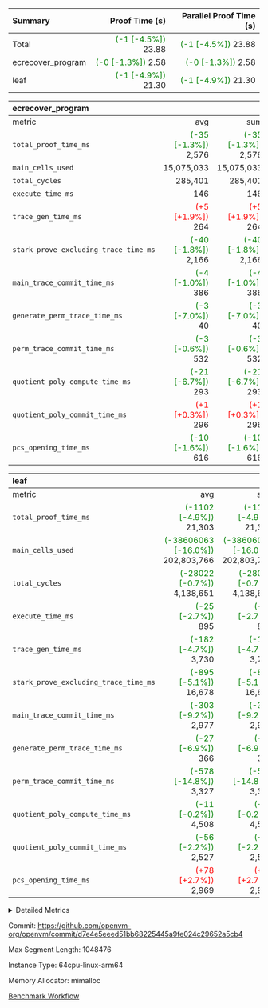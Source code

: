 | Summary | Proof Time (s) | Parallel Proof Time (s) |
|:---|---:|---:|
| Total | <span style='color: green'>(-1 [-4.5%])</span> 23.88 | <span style='color: green'>(-1 [-4.5%])</span> 23.88 |
| ecrecover_program | <span style='color: green'>(-0 [-1.3%])</span> 2.58 | <span style='color: green'>(-0 [-1.3%])</span> 2.58 |
| leaf | <span style='color: green'>(-1 [-4.9%])</span> 21.30 | <span style='color: green'>(-1 [-4.9%])</span> 21.30 |


| ecrecover_program |||||
|:---|---:|---:|---:|---:|
|metric|avg|sum|max|min|
| `total_proof_time_ms ` | <span style='color: green'>(-35 [-1.3%])</span> 2,576 | <span style='color: green'>(-35 [-1.3%])</span> 2,576 | <span style='color: green'>(-35 [-1.3%])</span> 2,576 | <span style='color: green'>(-35 [-1.3%])</span> 2,576 |
| `main_cells_used     ` |  15,075,033 |  15,075,033 |  15,075,033 |  15,075,033 |
| `total_cycles        ` |  285,401 |  285,401 |  285,401 |  285,401 |
| `execute_time_ms     ` |  146 |  146 |  146 |  146 |
| `trace_gen_time_ms   ` | <span style='color: red'>(+5 [+1.9%])</span> 264 | <span style='color: red'>(+5 [+1.9%])</span> 264 | <span style='color: red'>(+5 [+1.9%])</span> 264 | <span style='color: red'>(+5 [+1.9%])</span> 264 |
| `stark_prove_excluding_trace_time_ms` | <span style='color: green'>(-40 [-1.8%])</span> 2,166 | <span style='color: green'>(-40 [-1.8%])</span> 2,166 | <span style='color: green'>(-40 [-1.8%])</span> 2,166 | <span style='color: green'>(-40 [-1.8%])</span> 2,166 |
| `main_trace_commit_time_ms` | <span style='color: green'>(-4 [-1.0%])</span> 386 | <span style='color: green'>(-4 [-1.0%])</span> 386 | <span style='color: green'>(-4 [-1.0%])</span> 386 | <span style='color: green'>(-4 [-1.0%])</span> 386 |
| `generate_perm_trace_time_ms` | <span style='color: green'>(-3 [-7.0%])</span> 40 | <span style='color: green'>(-3 [-7.0%])</span> 40 | <span style='color: green'>(-3 [-7.0%])</span> 40 | <span style='color: green'>(-3 [-7.0%])</span> 40 |
| `perm_trace_commit_time_ms` | <span style='color: green'>(-3 [-0.6%])</span> 532 | <span style='color: green'>(-3 [-0.6%])</span> 532 | <span style='color: green'>(-3 [-0.6%])</span> 532 | <span style='color: green'>(-3 [-0.6%])</span> 532 |
| `quotient_poly_compute_time_ms` | <span style='color: green'>(-21 [-6.7%])</span> 293 | <span style='color: green'>(-21 [-6.7%])</span> 293 | <span style='color: green'>(-21 [-6.7%])</span> 293 | <span style='color: green'>(-21 [-6.7%])</span> 293 |
| `quotient_poly_commit_time_ms` | <span style='color: red'>(+1 [+0.3%])</span> 296 | <span style='color: red'>(+1 [+0.3%])</span> 296 | <span style='color: red'>(+1 [+0.3%])</span> 296 | <span style='color: red'>(+1 [+0.3%])</span> 296 |
| `pcs_opening_time_ms ` | <span style='color: green'>(-10 [-1.6%])</span> 616 | <span style='color: green'>(-10 [-1.6%])</span> 616 | <span style='color: green'>(-10 [-1.6%])</span> 616 | <span style='color: green'>(-10 [-1.6%])</span> 616 |

| leaf |||||
|:---|---:|---:|---:|---:|
|metric|avg|sum|max|min|
| `total_proof_time_ms ` | <span style='color: green'>(-1102 [-4.9%])</span> 21,303 | <span style='color: green'>(-1102 [-4.9%])</span> 21,303 | <span style='color: green'>(-1102 [-4.9%])</span> 21,303 | <span style='color: green'>(-1102 [-4.9%])</span> 21,303 |
| `main_cells_used     ` | <span style='color: green'>(-38606063 [-16.0%])</span> 202,803,766 | <span style='color: green'>(-38606063 [-16.0%])</span> 202,803,766 | <span style='color: green'>(-38606063 [-16.0%])</span> 202,803,766 | <span style='color: green'>(-38606063 [-16.0%])</span> 202,803,766 |
| `total_cycles        ` | <span style='color: green'>(-28022 [-0.7%])</span> 4,138,651 | <span style='color: green'>(-28022 [-0.7%])</span> 4,138,651 | <span style='color: green'>(-28022 [-0.7%])</span> 4,138,651 | <span style='color: green'>(-28022 [-0.7%])</span> 4,138,651 |
| `execute_time_ms     ` | <span style='color: green'>(-25 [-2.7%])</span> 895 | <span style='color: green'>(-25 [-2.7%])</span> 895 | <span style='color: green'>(-25 [-2.7%])</span> 895 | <span style='color: green'>(-25 [-2.7%])</span> 895 |
| `trace_gen_time_ms   ` | <span style='color: green'>(-182 [-4.7%])</span> 3,730 | <span style='color: green'>(-182 [-4.7%])</span> 3,730 | <span style='color: green'>(-182 [-4.7%])</span> 3,730 | <span style='color: green'>(-182 [-4.7%])</span> 3,730 |
| `stark_prove_excluding_trace_time_ms` | <span style='color: green'>(-895 [-5.1%])</span> 16,678 | <span style='color: green'>(-895 [-5.1%])</span> 16,678 | <span style='color: green'>(-895 [-5.1%])</span> 16,678 | <span style='color: green'>(-895 [-5.1%])</span> 16,678 |
| `main_trace_commit_time_ms` | <span style='color: green'>(-303 [-9.2%])</span> 2,977 | <span style='color: green'>(-303 [-9.2%])</span> 2,977 | <span style='color: green'>(-303 [-9.2%])</span> 2,977 | <span style='color: green'>(-303 [-9.2%])</span> 2,977 |
| `generate_perm_trace_time_ms` | <span style='color: green'>(-27 [-6.9%])</span> 366 | <span style='color: green'>(-27 [-6.9%])</span> 366 | <span style='color: green'>(-27 [-6.9%])</span> 366 | <span style='color: green'>(-27 [-6.9%])</span> 366 |
| `perm_trace_commit_time_ms` | <span style='color: green'>(-578 [-14.8%])</span> 3,327 | <span style='color: green'>(-578 [-14.8%])</span> 3,327 | <span style='color: green'>(-578 [-14.8%])</span> 3,327 | <span style='color: green'>(-578 [-14.8%])</span> 3,327 |
| `quotient_poly_compute_time_ms` | <span style='color: green'>(-11 [-0.2%])</span> 4,508 | <span style='color: green'>(-11 [-0.2%])</span> 4,508 | <span style='color: green'>(-11 [-0.2%])</span> 4,508 | <span style='color: green'>(-11 [-0.2%])</span> 4,508 |
| `quotient_poly_commit_time_ms` | <span style='color: green'>(-56 [-2.2%])</span> 2,527 | <span style='color: green'>(-56 [-2.2%])</span> 2,527 | <span style='color: green'>(-56 [-2.2%])</span> 2,527 | <span style='color: green'>(-56 [-2.2%])</span> 2,527 |
| `pcs_opening_time_ms ` | <span style='color: red'>(+78 [+2.7%])</span> 2,969 | <span style='color: red'>(+78 [+2.7%])</span> 2,969 | <span style='color: red'>(+78 [+2.7%])</span> 2,969 | <span style='color: red'>(+78 [+2.7%])</span> 2,969 |



<details>
<summary>Detailed Metrics</summary>

| group | num_segments | keygen_time_ms | commit_exe_time_ms |
| --- | --- | --- | --- |
| ecrecover_program | 1 | 1,017 | 11 | 

| group | air_name | quotient_deg | interactions | constraints |
| --- | --- | --- | --- | --- |
| ecrecover_program | AccessAdapterAir<16> | 2 | 5 | 14 | 
| ecrecover_program | AccessAdapterAir<2> | 2 | 5 | 14 | 
| ecrecover_program | AccessAdapterAir<32> | 2 | 5 | 14 | 
| ecrecover_program | AccessAdapterAir<4> | 2 | 5 | 14 | 
| ecrecover_program | AccessAdapterAir<64> | 2 | 5 | 14 | 
| ecrecover_program | AccessAdapterAir<8> | 2 | 5 | 14 | 
| ecrecover_program | BitwiseOperationLookupAir<8> | 2 | 2 | 4 | 
| ecrecover_program | KeccakVmAir | 2 | 321 | 4,571 | 
| ecrecover_program | MemoryMerkleAir<8> | 2 | 4 | 40 | 
| ecrecover_program | PersistentBoundaryAir<8> | 2 | 3 | 6 | 
| ecrecover_program | PhantomAir | 2 | 3 | 5 | 
| ecrecover_program | Poseidon2PeripheryAir<BabyBearParameters>, 1> | 2 | 1 | 286 | 
| ecrecover_program | ProgramAir | 1 | 1 | 4 | 
| ecrecover_program | RangeTupleCheckerAir<2> | 1 | 1 | 4 | 
| ecrecover_program | VariableRangeCheckerAir | 1 | 1 | 4 | 
| ecrecover_program | VmAirWrapper<Rv32BaseAluAdapterAir, BaseAluCoreAir<4, 8> | 2 | 19 | 43 | 
| ecrecover_program | VmAirWrapper<Rv32BaseAluAdapterAir, LessThanCoreAir<4, 8> | 2 | 17 | 39 | 
| ecrecover_program | VmAirWrapper<Rv32BaseAluAdapterAir, ShiftCoreAir<4, 8> | 2 | 23 | 90 | 
| ecrecover_program | VmAirWrapper<Rv32BranchAdapterAir, BranchEqualCoreAir<4> | 2 | 11 | 25 | 
| ecrecover_program | VmAirWrapper<Rv32BranchAdapterAir, BranchLessThanCoreAir<4, 8> | 2 | 13 | 41 | 
| ecrecover_program | VmAirWrapper<Rv32CondRdWriteAdapterAir, Rv32JalLuiCoreAir> | 2 | 10 | 22 | 
| ecrecover_program | VmAirWrapper<Rv32HintStoreAdapterAir, Rv32HintStoreCoreAir> | 2 | 15 | 17 | 
| ecrecover_program | VmAirWrapper<Rv32IsEqualModAdapterAir<2, 1, 32, 32>, ModularIsEqualCoreAir<32, 4, 8> | 2 | 25 | 223 | 
| ecrecover_program | VmAirWrapper<Rv32JalrAdapterAir, Rv32JalrCoreAir> | 2 | 16 | 20 | 
| ecrecover_program | VmAirWrapper<Rv32LoadStoreAdapterAir, LoadSignExtendCoreAir<4, 8> | 2 | 18 | 33 | 
| ecrecover_program | VmAirWrapper<Rv32LoadStoreAdapterAir, LoadStoreCoreAir<4> | 2 | 17 | 38 | 
| ecrecover_program | VmAirWrapper<Rv32MultAdapterAir, DivRemCoreAir<4, 8> | 2 | 25 | 88 | 
| ecrecover_program | VmAirWrapper<Rv32MultAdapterAir, MulHCoreAir<4, 8> | 2 | 24 | 38 | 
| ecrecover_program | VmAirWrapper<Rv32MultAdapterAir, MultiplicationCoreAir<4, 8> | 2 | 19 | 26 | 
| ecrecover_program | VmAirWrapper<Rv32RdWriteAdapterAir, Rv32AuipcCoreAir> | 2 | 11 | 15 | 
| ecrecover_program | VmAirWrapper<Rv32VecHeapAdapterAir<1, 2, 2, 32, 32>, EcDoubleCoreAir> | 2 | 411 | 513 | 
| ecrecover_program | VmAirWrapper<Rv32VecHeapAdapterAir<2, 1, 1, 32, 32>, FieldExpressionCoreAir> | 2 | 156 | 189 | 
| ecrecover_program | VmAirWrapper<Rv32VecHeapAdapterAir<2, 2, 2, 32, 32>, FieldExpressionCoreAir> | 2 | 422 | 456 | 
| ecrecover_program | VmConnectorAir | 2 | 3 | 9 | 
| leaf | AccessAdapterAir<2> | 4 | 5 | 12 | 
| leaf | AccessAdapterAir<4> | 4 | 5 | 12 | 
| leaf | AccessAdapterAir<8> | 4 | 5 | 12 | 
| leaf | FriReducedOpeningAir | 4 | 31 | 53 | 
| leaf | NativePoseidon2Air<BabyBearParameters>, 1> | 4 | 176 | 590 | 
| leaf | PhantomAir | 4 | 3 | 4 | 
| leaf | ProgramAir | 1 | 1 | 4 | 
| leaf | VariableRangeCheckerAir | 1 | 1 | 4 | 
| leaf | VmAirWrapper<BranchNativeAdapterAir, BranchEqualCoreAir<1> | 2 | 11 | 23 | 
| leaf | VmAirWrapper<JalNativeAdapterAir, JalCoreAir> | 4 | 7 | 6 | 
| leaf | VmAirWrapper<NativeAdapterAir<2, 0>, PublicValuesCoreAir> | 4 | 11 | 23 | 
| leaf | VmAirWrapper<NativeAdapterAir<2, 1>, FieldArithmeticCoreAir> | 4 | 15 | 23 | 
| leaf | VmAirWrapper<NativeLoadStoreAdapterAir<1>, NativeLoadStoreCoreAir<1> | 4 | 15 | 20 | 
| leaf | VmAirWrapper<NativeLoadStoreAdapterAir<4>, NativeLoadStoreCoreAir<4> | 4 | 15 | 20 | 
| leaf | VmAirWrapper<NativeVectorizedAdapterAir<4>, FieldExtensionCoreAir> | 4 | 15 | 23 | 
| leaf | VmConnectorAir | 4 | 3 | 8 | 
| leaf | VolatileBoundaryAir | 4 | 4 | 16 | 

| group | air_name | idx | rows | prep_cols | perm_cols | main_cols | cells |
| --- | --- | --- | --- | --- | --- | --- | --- |
| leaf | AccessAdapterAir<2> | 0 | 1,048,576 |  | 16 | 11 | 28,311,552 | 
| leaf | AccessAdapterAir<4> | 0 | 524,288 |  | 16 | 13 | 15,204,352 | 
| leaf | AccessAdapterAir<8> | 0 | 512 |  | 16 | 17 | 16,896 | 
| leaf | FriReducedOpeningAir | 0 | 1,048,576 |  | 36 | 26 | 65,011,712 | 
| leaf | NativePoseidon2Air<BabyBearParameters>, 1> | 0 | 131,072 |  | 356 | 399 | 98,959,360 | 
| leaf | PhantomAir | 0 | 32,768 |  | 8 | 6 | 458,752 | 
| leaf | ProgramAir | 0 | 524,288 |  | 8 | 10 | 9,437,184 | 
| leaf | VariableRangeCheckerAir | 0 | 262,144 | 2 | 8 | 1 | 2,359,296 | 
| leaf | VmAirWrapper<BranchNativeAdapterAir, BranchEqualCoreAir<1> | 0 | 1,048,576 |  | 28 | 23 | 53,477,376 | 
| leaf | VmAirWrapper<JalNativeAdapterAir, JalCoreAir> | 0 | 65,536 |  | 12 | 10 | 1,441,792 | 
| leaf | VmAirWrapper<NativeAdapterAir<2, 0>, PublicValuesCoreAir> | 0 | 64 |  | 16 | 23 | 2,496 | 
| leaf | VmAirWrapper<NativeAdapterAir<2, 1>, FieldArithmeticCoreAir> | 0 | 2,097,152 |  | 20 | 30 | 104,857,600 | 
| leaf | VmAirWrapper<NativeLoadStoreAdapterAir<1>, NativeLoadStoreCoreAir<1> | 0 | 1,048,576 |  | 36 | 25 | 63,963,136 | 
| leaf | VmAirWrapper<NativeLoadStoreAdapterAir<4>, NativeLoadStoreCoreAir<4> | 0 | 131,072 |  | 36 | 34 | 9,175,040 | 
| leaf | VmAirWrapper<NativeVectorizedAdapterAir<4>, FieldExtensionCoreAir> | 0 | 262,144 |  | 20 | 40 | 15,728,640 | 
| leaf | VmConnectorAir | 0 | 2 | 1 | 8 | 4 | 24 | 
| leaf | VolatileBoundaryAir | 0 | 2,097,152 |  | 8 | 11 | 39,845,888 | 

| group | air_name | segment | rows | prep_cols | perm_cols | main_cols | cells |
| --- | --- | --- | --- | --- | --- | --- | --- |
| ecrecover_program | AccessAdapterAir<16> | 0 | 16,384 |  | 24 | 25 | 802,816 | 
| ecrecover_program | AccessAdapterAir<2> | 0 | 256 |  | 24 | 11 | 8,960 | 
| ecrecover_program | AccessAdapterAir<32> | 0 | 8,192 |  | 24 | 41 | 532,480 | 
| ecrecover_program | AccessAdapterAir<4> | 0 | 128 |  | 24 | 13 | 4,736 | 
| ecrecover_program | AccessAdapterAir<8> | 0 | 32,768 |  | 24 | 17 | 1,343,488 | 
| ecrecover_program | BitwiseOperationLookupAir<8> | 0 | 65,536 | 3 | 8 | 2 | 655,360 | 
| ecrecover_program | KeccakVmAir | 0 | 128 |  | 1,288 | 3,164 | 569,856 | 
| ecrecover_program | MemoryMerkleAir<8> | 0 | 4,096 |  | 20 | 32 | 212,992 | 
| ecrecover_program | PersistentBoundaryAir<8> | 0 | 4,096 |  | 12 | 20 | 131,072 | 
| ecrecover_program | PhantomAir | 0 | 64 |  | 12 | 6 | 1,152 | 
| ecrecover_program | Poseidon2PeripheryAir<BabyBearParameters>, 1> | 0 | 4,096 |  | 8 | 300 | 1,261,568 | 
| ecrecover_program | ProgramAir | 0 | 16,384 |  | 8 | 10 | 294,912 | 
| ecrecover_program | RangeTupleCheckerAir<2> | 0 | 524,288 | 2 | 8 | 1 | 4,718,592 | 
| ecrecover_program | VariableRangeCheckerAir | 0 | 262,144 | 2 | 8 | 1 | 2,359,296 | 
| ecrecover_program | VmAirWrapper<Rv32BaseAluAdapterAir, BaseAluCoreAir<4, 8> | 0 | 131,072 |  | 80 | 36 | 15,204,352 | 
| ecrecover_program | VmAirWrapper<Rv32BaseAluAdapterAir, LessThanCoreAir<4, 8> | 0 | 2,048 |  | 40 | 37 | 157,696 | 
| ecrecover_program | VmAirWrapper<Rv32BaseAluAdapterAir, ShiftCoreAir<4, 8> | 0 | 16,384 |  | 52 | 53 | 1,720,320 | 
| ecrecover_program | VmAirWrapper<Rv32BranchAdapterAir, BranchEqualCoreAir<4> | 0 | 16,384 |  | 48 | 26 | 1,212,416 | 
| ecrecover_program | VmAirWrapper<Rv32BranchAdapterAir, BranchLessThanCoreAir<4, 8> | 0 | 32,768 |  | 56 | 32 | 2,883,584 | 
| ecrecover_program | VmAirWrapper<Rv32CondRdWriteAdapterAir, Rv32JalLuiCoreAir> | 0 | 8,192 |  | 44 | 18 | 507,904 | 
| ecrecover_program | VmAirWrapper<Rv32HintStoreAdapterAir, Rv32HintStoreCoreAir> | 0 | 256 |  | 36 | 26 | 15,872 | 
| ecrecover_program | VmAirWrapper<Rv32IsEqualModAdapterAir<2, 1, 32, 32>, ModularIsEqualCoreAir<32, 4, 8> | 0 | 4,096 |  | 56 | 166 | 909,312 | 
| ecrecover_program | VmAirWrapper<Rv32JalrAdapterAir, Rv32JalrCoreAir> | 0 | 8,192 |  | 36 | 28 | 524,288 | 
| ecrecover_program | VmAirWrapper<Rv32LoadStoreAdapterAir, LoadSignExtendCoreAir<4, 8> | 0 | 4,096 |  | 76 | 35 | 454,656 | 
| ecrecover_program | VmAirWrapper<Rv32LoadStoreAdapterAir, LoadStoreCoreAir<4> | 0 | 131,072 |  | 72 | 40 | 14,680,064 | 
| ecrecover_program | VmAirWrapper<Rv32MultAdapterAir, MulHCoreAir<4, 8> | 0 | 8 |  | 100 | 39 | 1,112 | 
| ecrecover_program | VmAirWrapper<Rv32MultAdapterAir, MultiplicationCoreAir<4, 8> | 0 | 4,096 |  | 80 | 31 | 454,656 | 
| ecrecover_program | VmAirWrapper<Rv32RdWriteAdapterAir, Rv32AuipcCoreAir> | 0 | 4,096 |  | 28 | 21 | 200,704 | 
| ecrecover_program | VmAirWrapper<Rv32VecHeapAdapterAir<1, 2, 2, 32, 32>, EcDoubleCoreAir> | 0 | 2,048 |  | 828 | 543 | 2,807,808 | 
| ecrecover_program | VmAirWrapper<Rv32VecHeapAdapterAir<2, 1, 1, 32, 32>, FieldExpressionCoreAir> | 0 | 32 |  | 316 | 261 | 18,464 | 
| ecrecover_program | VmAirWrapper<Rv32VecHeapAdapterAir<2, 2, 2, 32, 32>, FieldExpressionCoreAir> | 0 | 1,024 |  | 848 | 619 | 1,502,208 | 
| ecrecover_program | VmConnectorAir | 0 | 2 | 1 | 12 | 4 | 32 | 

| group | idx | trace_gen_time_ms | total_proof_time_ms | total_cycles | total_cells | stark_prove_excluding_trace_time_ms | quotient_poly_compute_time_ms | quotient_poly_commit_time_ms | perm_trace_commit_time_ms | pcs_opening_time_ms | main_trace_commit_time_ms | main_cells_used | generate_perm_trace_time_ms | execute_time_ms |
| --- | --- | --- | --- | --- | --- | --- | --- | --- | --- | --- | --- | --- | --- | --- |
| leaf | 0 | 3,730 | 21,303 | 4,138,651 | 508,251,096 | 16,678 | 4,508 | 2,527 | 3,327 | 2,969 | 2,977 | 202,803,766 | 366 | 895 | 

| group | segment | trace_gen_time_ms | total_proof_time_ms | total_cycles | total_cells | stark_prove_excluding_trace_time_ms | quotient_poly_compute_time_ms | quotient_poly_commit_time_ms | perm_trace_commit_time_ms | pcs_opening_time_ms | main_trace_commit_time_ms | main_cells_used | generate_perm_trace_time_ms | execute_time_ms |
| --- | --- | --- | --- | --- | --- | --- | --- | --- | --- | --- | --- | --- | --- | --- |
| ecrecover_program | 0 | 264 | 2,576 | 285,401 | 56,172,159 | 2,166 | 293 | 296 | 532 | 616 | 386 | 15,075,033 | 40 | 146 | 

</details>


Commit: https://github.com/openvm-org/openvm/commit/d7e4e5eeed51bb68225445a9fe024c29652a5cb4

Max Segment Length: 1048476

Instance Type: 64cpu-linux-arm64

Memory Allocator: mimalloc

[Benchmark Workflow](https://github.com/openvm-org/openvm/actions/runs/12923855802)
